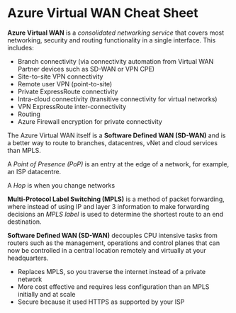 # Azure Virtual WAN Cheat Sheet

**Azure Virtual WAN** is a *consolidated networking service* that covers most networking, security and routing functionality in a single interface.  This includes:

- Branch connectivity (via connectivity automation from Virtual WAN Partner devices such as SD-WAN or VPN CPE)
- Site-to-site VPN connectivity
- Remote user VPN (point-to-site)
- Private ExpressRoute connectivity
- Intra-cloud connectivity (transitive connectivity for virtual networks)
- VPN ExpressRoute inter-connectivity
- Routing
- Azure Firewall encryption for private connectivity

The Azure Virtual WAN itself is a **Software Defined WAN (SD-WAN)** and is a better way to route to branches, datacentres, vNet and cloud services than MPLS.

A *Point of Presence (PoP)* is an entry at the edge of a network, for example, an ISP datacentre.

A *Hop* is when you change networks

**Multi-Protocol Label Switching (MPLS)** is a method of packet forwarding, where instead of using IP and layer 3 information to make forwarding decisions an *MPLS label* is used to determine the shortest route to an end destination.

**Software Defined WAN (SD-WAN)** decouples CPU intensive tasks from routers such as the management, operations and control planes that can now be controlled in a central location remotely and virtually at your headquarters.

- Replaces MPLS, so you traverse the internet instead of a private network
- More cost effective and requires less configuration than an MPLS initially and at scale
- Secure because it used HTTPS as supported by your ISP